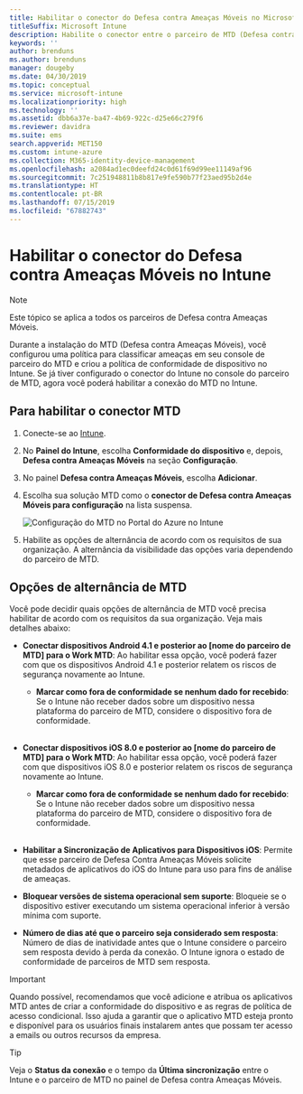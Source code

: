 ```yaml
---
title: Habilitar o conector do Defesa contra Ameaças Móveis no Microsoft Intune
titleSuffix: Microsoft Intune
description: Habilite o conector entre o parceiro de MTD (Defesa contra Ameaças Móveis) e o Microsoft Intune.
keywords: ''
author: brenduns
ms.author: brenduns
manager: dougeby
ms.date: 04/30/2019
ms.topic: conceptual
ms.service: microsoft-intune
ms.localizationpriority: high
ms.technology: ''
ms.assetid: dbb6a37e-ba47-4b69-922c-d25e66c279f6
ms.reviewer: davidra
ms.suite: ems
search.appverid: MET150
ms.custom: intune-azure
ms.collection: M365-identity-device-management
ms.openlocfilehash: a2084ad1ec0deefd24c0d61f69d99ee11149af96
ms.sourcegitcommit: 7c251948811b8b817e9fe590b77f23aed95b2d4e
ms.translationtype: HT
ms.contentlocale: pt-BR
ms.lasthandoff: 07/15/2019
ms.locfileid: "67882743"
---
```

# <a name="enable-the-mobile-threat-defense-connector-in-intune"></a>Habilitar o conector do Defesa contra Ameaças Móveis no Intune

> [!NOTE] 
> Este tópico se aplica a todos os parceiros de Defesa contra Ameaças Móveis.

Durante a instalação do MTD (Defesa contra Ameaças Móveis), você configurou uma política para classificar ameaças em seu console de parceiro do MTD e criou a política de conformidade de dispositivo no Intune. Se já tiver configurado o conector do Intune no console do parceiro de MTD, agora você poderá habilitar a conexão do MTD no Intune.

## <a name="to-enable-the-mtd-connector"></a>Para habilitar o conector MTD

1. Conecte-se ao [Intune](https://go.microsoft.com/fwlink/?linkid=2090973).

4. No **Painel do Intune**, escolha **Conformidade do dispositivo** e, depois, **Defesa contra Ameaças Móveis** na seção **Configuração**.

5. No painel **Defesa contra Ameaças Móveis**, escolha **Adicionar**.

6. Escolha sua solução MTD como o **conector de Defesa contra Ameaças Móveis para configuração** na lista suspensa.

    ![Configuração do MTD no Portal do Azure no Intune](./media/enable-mtd-connector-1.png)

7. Habilite as opções de alternância de acordo com os requisitos de sua organização. A alternância da visibilidade das opções varia dependendo do parceiro de MTD.

## <a name="mtd-toggle-options"></a>Opções de alternância de MTD

Você pode decidir quais opções de alternância de MTD você precisa habilitar de acordo com os requisitos da sua organização. Veja mais detalhes abaixo:

- **Conectar dispositivos Android 4.1 e posterior ao [nome do parceiro de MTD] para o Work MTD**: Ao habilitar essa opção, você poderá fazer com que os dispositivos Android 4.1 e posterior relatem os riscos de segurança novamente ao Intune.
  - **Marcar como fora de conformidade se nenhum dado for recebido**: Se o Intune não receber dados sobre um dispositivo nessa plataforma do parceiro de MTD, considere o dispositivo fora de conformidade.
<br></br>
- **Conectar dispositivos iOS 8.0 e posterior ao [nome do parceiro de MTD] para o Work MTD**: Ao habilitar essa opção, você poderá fazer com que dispositivos iOS 8.0 e posterior relatem os riscos de segurança novamente ao Intune.
  - **Marcar como fora de conformidade se nenhum dado for recebido**: Se o Intune não receber dados sobre um dispositivo nessa plataforma do parceiro de MTD, considere o dispositivo fora de conformidade.
<br></br>
- **Habilitar a Sincronização de Aplicativos para Dispositivos iOS**: Permite que esse parceiro de Defesa Contra Ameaças Móveis solicite metadados de aplicativos do iOS do Intune para uso para fins de análise de ameaças.

- **Bloquear versões de sistema operacional sem suporte**: Bloqueie se o dispositivo estiver executando um sistema operacional inferior à versão mínima com suporte.

- **Número de dias até que o parceiro seja considerado sem resposta**: Número de dias de inatividade antes que o Intune considere o parceiro sem resposta devido à perda da conexão. O Intune ignora o estado de conformidade de parceiros de MTD sem resposta.

> [!IMPORTANT] 
> Quando possível, recomendamos que você adicione e atribua os aplicativos MTD antes de criar a conformidade do dispositivo e as regras de política de acesso condicional. Isso ajuda a garantir que o aplicativo MTD esteja pronto e disponível para os usuários finais instalarem antes que possam ter acesso a emails ou outros recursos da empresa.

> [!TIP]
> Veja o **Status da conexão** e o tempo da **Última sincronização** entre o Intune e o parceiro de MTD no painel de Defesa contra Ameaças Móveis.
